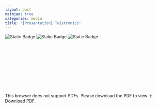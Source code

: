 ```yaml
---
layout: post
mathjax: true
categories: media
title: "[Presentation] Twistronics"
---
```

![Static Badge](https://img.shields.io/badge/Category-Notes-blue) ![Static Badge](https://img.shields.io/badge/Subject-Physics-yellow) ![Static Badge](https://img.shields.io/badge/Completed-orange)     



<object data="https://sxubi.github.io/photos/Group_meeting_pre%20(2).pdf" type="application/pdf" width="700px" height="700px">
    <embed src="https://sxubi.github.io/photos/Group_meeting_pre%20(2).pdf">
        <p>This browser does not support PDFs. Please download the PDF to view it: <a href="https://sxubi.github.io/photos/Group_meeting_pre%20(2).pdf">Download PDF</a>.</p>
    </embed>
</object>